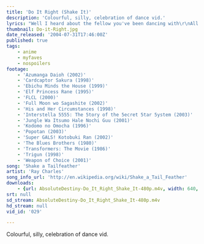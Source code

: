 ```yaml
---
title: 'Do It Right (Shake It)'
description: 'Colourful, silly, celebration of dance vid.'
lyrics: "Well I heard about the fellow you've been dancing with\r\nAll over the neighbourhood\r\nSo why didn't you ask me baby\r\nOr didn't you think I could?\r\n\r\nWell I know that the boogaloo is out of sight\r\nbut the shingaling's the thing tonight\r\nBut if that was you and me a now baby\r\nI would have shown you how to do it right\r\nDo it right (U-huh)\r\nDo it right\r\nDo it right\r\nDo it right\r\nDo it right\r\nAaah\r\n\r\nTwist it, shake it, shake it, shake it, shake it baby\r\nHey we gonna loop de loop\r\nShake it out baby\r\nHey we gonna loop de li\r\nBend over let me see ya shake your tailfeather\r\nBend over let me see ya shake your tailfeather\r\nCome on let me see ya shake your tailfeather\r\nCome on let me see ya shake your tailfeather\r\nAaah\r\n\r\nTwist it, shake it, shake it, shake it, shake it baby\r\nHey we gonna loop de loop\r\nShake it out baby\r\nHey we gonna loop de li\r\nBend over let me see ya shake your tailfeather\r\nBend over let me see ya shake your tailfeather\r\nCome on let me see ya shake your tailfeather\r\nCome on let me see ya shake your tailfeather\r\nAaah\r\n\r\nCome on, come on baby\r\nCome on, yeah, come on babe, alright\r\n\r\nDo the twist\r\nDo the fly\r\nDo the swim\r\nAnd do the bird\r\nWell do the duck\r\nAaah, and do the monkey\r\nHey hey, watusi\r\nAnd, ah, what about the frug\r\nDo the mashed potato\r\nWhat about the boogaloo\r\nOh, the bony marony\r\nCome on let's do the twist\r\nAaah\r\n\r\nTwist it, shake it, shake it, shake it, shake it baby\r\nTwist it, shake it, shake it, shake it, shake it baby"
thumbnail: Do-it-Right.jpg
date_released: '2004-07-31T17:46:00Z'
published: true
tags:
    - anime
    - myfaves
    - nospoilers
footage:
    - 'Azumanga Daioh (2002)'
    - 'Cardcaptor Sakura (1998)'
    - 'Ebichu Minds the House (1999)'
    - 'Elf Princess Rane (1995)'
    - 'FLCL (2000)'
    - 'Full Moon wo Sagashite (2002)'
    - 'His and Her Circumstances (1998)'
    - 'Interstella 5555: The 5tory of the 5ecret 5tar 5ystem (2003)'
    - 'Jungle Wa Itsumo Hale Nochi Guu (2001)'
    - 'Kodomo no Omocha (1996)'
    - 'Popotan (2003)'
    - 'Super GALS! Kotobuki Ran (2002)'
    - 'The Blues Brothers (1980)'
    - 'Transformers: The Movie (1986)'
    - 'Trigun (1998)'
    - 'Weapon of Choice (2001)'
song: 'Shake a Tailfeather'
artist: 'Ray Charles'
song_info_url: 'http://en.wikipedia.org/wiki/Shake_a_Tail_Feather'
downloads:
    - {url: AbsoluteDestiny-Do_It_Right_Shake_It-480p.m4v, width: 640, height: 480, mimetype: video/mp4}
srt: null
sd_stream: AbsoluteDestiny-Do_It_Right_Shake_It-480p.m4v
hd_stream: null
vid_id: '029'

---
```

Colourful, silly, celebration of dance vid.